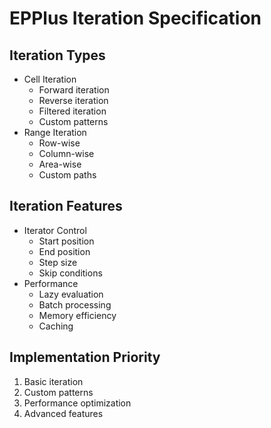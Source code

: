 # EPPlus Iteration Specification

## Iteration Types
- Cell Iteration
  - Forward iteration
  - Reverse iteration
  - Filtered iteration
  - Custom patterns
- Range Iteration
  - Row-wise
  - Column-wise
  - Area-wise
  - Custom paths

## Iteration Features
- Iterator Control
  - Start position
  - End position
  - Step size
  - Skip conditions
- Performance
  - Lazy evaluation
  - Batch processing
  - Memory efficiency
  - Caching

## Implementation Priority
1. Basic iteration
2. Custom patterns
3. Performance optimization
4. Advanced features
